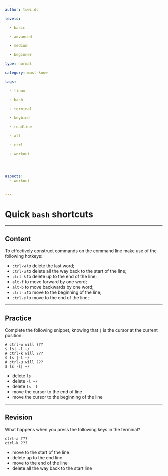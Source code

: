 ```yaml
---
author: tuwi.dc

levels:

  - basic

  - advanced

  - medium

  - beginner

type: normal

category: must-know

tags:

  - linux

  - bash

  - terminal

  - keybind

  - readline

  - alt

  - ctrl

  - workout




aspects:
  - workout


---
```


# Quick `bash` shortcuts

---
## Content

To effectively construct commands on the command line make use of the following hotkeys:
- `ctrl-w` to delete the last word;
- `ctrl-u` to delete all the way back to the start of the line;
- `ctrl-k` to delete up to the end of the line;
- `alt-f` to move forward by one word;
- `alt-b` to move backwards by one word;
- `ctrl-a` to move to the beginning of the line;
- `ctrl-e` to move to the end of the line;

---
## Practice

Complete the following snippet, knowing that `|` is the cursor at the current position:
```
# ctrl-w will ???
$ ls| -l ~/
# ctrl-k will ???
$ ls |-l ~/
# ctrl-u will ???
$ ls -l| ~/
```

* delete `ls`
* delete `-l ~/`
* delete `ls -l`
* move the cursor to the end of line
* move the cursor to the beginning of the line

---
## Revision

What happens when you press the following keys in the terminal?
```
ctrl-a ???
ctrl-k ???
```

* move to the start of the line
* delete up to the end line
* move to the end of the line
* delete all the way back to the start line

 
